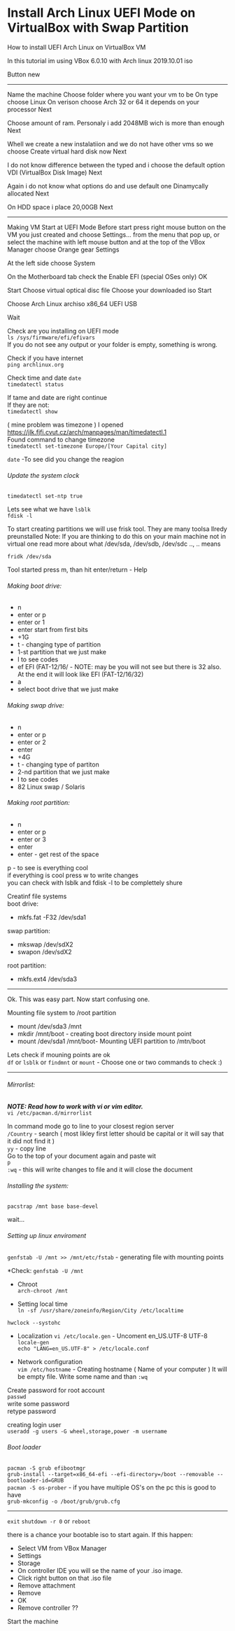 # Install Arch Linux UEFI Mode on VirtualBox with Swap Partition
How to install UEFI Arch Linux on VirtualBox VM









In this tutorial im using VBox 6.0.10 with Arch linux 2019.10.01 iso

Button new

---
Name the machine
Choose folder where you want your vm to be
On type choose Linux
On verison choose Arch 32 or 64 it depends on your processor
Next

Choose amount of ram. Personaly i add 2048MB wich is more than enough
Next

Whell we create a new instalatiion and we do not have other vms so we choose
Create virtual hard disk now
Next

I do not know difference between the typed and i choose the default option
VDI (VirtualBox Disk Image)
Next

Again i do not know what options do and use default one
Dinamycally allocated
Next

On HDD space i place 20,00GB
Next

---

Making VM Start at UEFI Mode
Before start press right mouse button on the VM you just created and choose Settings... from the menu that pop up, or select the machine with left mouse button and at the top of the VBox Manager choose Orange gear Settings

At the left side choose System

On the Motherboard tab check the Enable EFI (special OSes only)
OK

Start
Choose virtual optical disc file
Choose your downloaded iso
Start


Choose Arch Linux archiso x86_64 UEFI USB

Wait

Check are you installing on UEFI mode  
`ls /sys/firmware/efi/efivars`  
If you do not see any output or your folder is empty, something is wrong.

Check if you have internet  
`ping archlinux.org`  

Check time and date
`date`  
`timedatectl status`  

If tame and date are right continue  
If they are not:  
`timedatectl show`  

( mine problem was timezone )
I opened https://jlk.fjfi.cvut.cz/arch/manpages/man/timedatectl.1  
Found command to change timezone  
`timedatectl set-timezone Europe/[Your Capital city]`

`date` -To see did you change the reagion

###### Update the system clock
`timedatectl set-ntp true`



Lets see what we have
`lsblk`  
`fdisk -l`  


To start creating partitions we will use frisk tool. They are many toolsa llredy preunstalled
Note: If you are thinking to do this on your main machine not in virtual one read more about what /dev/sda, /dev/sdb, /dev/sdc .., .. means

`fridk /dev/sda`  

Tool started
press m, than hit enter/return     - Help



###### Making boot drive:
* n
* enter or p
* enter or 1
* enter start from first bits
* +1G
* t - changing type of partition
* 1-st partition that we just make
* l to see codes
* ef EFI (FAT-12/16/  - NOTE: may be you will not see but there is 32 also. At the end it will look like EFI (FAT-12/16/32)
* a
* select boot drive that we just make




###### Making swap drive:
* n
* enter or p
* enter or 2
* enter
* +4G
* t - changing type of partiton
* 2-nd partition that we just make
* l to see codes
* 82 Linux swap / Solaris







###### Making root partition:
* n
* enter or p
* enter or 3
* enter
* enter - get rest of the space




p - to see is everything cool  
if everything is cool press w to write changes  
you can check with lsblk and fdisk -l to be complettely shure  






Creatinf file systems  
boot drive:
* mkfs.fat -F32 /dev/sda1


swap partition:  
* mkswap /dev/sdX2  
* swapon /dev/sdX2  


root partition:  
* mkfs.ext4 /dev/sda3

---

Ok. This was easy part. Now start confusing one.

Mounting file system to /root partition  
* mount /dev/sda3 /mnt
* mkdir /mnt/boot - creating boot directory inside mount point
* mount /dev/sda1 /mnt/boot- Mounting UEFI partition to /mtn/boot

Lets check if mouning points are ok  
`df` or `lsblk` or `findmnt` or `mount`  - Choose one or two commands to check :)

---

###### Mirrorlist:  
__*NOTE: Read how to work with vi or vim editor.*__   
`vi /etc/pacman.d/mirrorlist`  

In command mode go to line to your closest region server  
`/Country` - search ( most likley first letter should be capital or it will say that it did not find it )  
`yy` - copy line  
Go to the top of your document again and paste wit  
`p`  
`:wq` - this will write changes to file and it will close the document

###### Installing the system:  
`pacstrap /mnt base base-devel`

wait...  


###### Setting up linux enviroment  
`genfstab -U /mnt >> /mnt/etc/fstab` - generating file with mounting points  

*Check:
`genfstab -U /mnt`  

* Chroot  
`arch-chroot /mnt`  

* Setting local time  
`ln -sf /usr/share/zoneinfo/Region/City /etc/localtime`  

`hwclock --systohc`  

* Localization
`vi /etc/locale.gen` - Uncoment en_US.UTF-8 UTF-8  
`locale-gen`  
`echo "LANG=en_US.UTF-8" > /etc/locale.conf`  

* Network configuration  
`vim /etc/hostname` - Creating hostname ( Name of your computer )
It will be empty file. Write some name and than `:wq`  

Create password for root account  
`passwd`  
write some password  
retype password  

creating login user  
`useradd -g users -G wheel,storage,power -m username`  

###### Boot loader
`pacman -S grub efibootmgr`  
`grub-install --target=x86_64-efi --efi-directory=/boot --removable --bootloader-id=GRUB`  
`pacman -S os-prober` - if you have multiple OS's on the pc this is good to have  
`grub-mkconfig -o /boot/grub/grub.cfg`  

---

`exit`
`shutdown -r 0` or `reboot`

there is a chance your bootable iso to start again. If this happen:  
* Select VM from VBox Manager
* Settings
* Storage
* On controller IDE you will se the name of your .iso image.
* Click right button on that .iso file
* Remove attachment
* Remove
* OK
* Remove controller ??

Start the machine
















